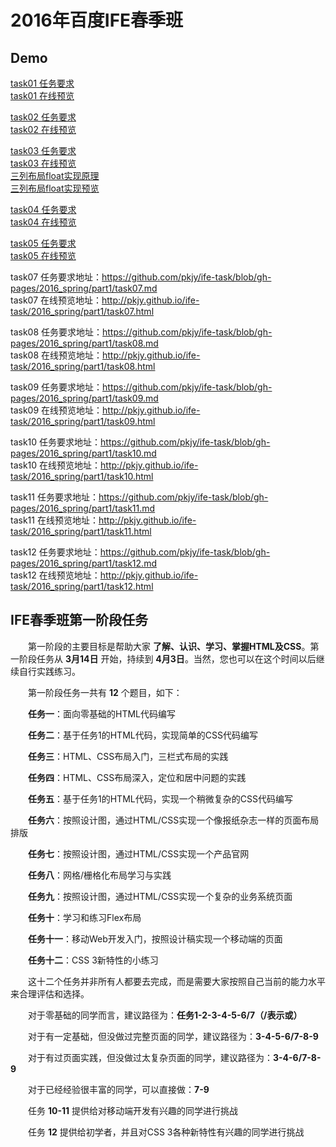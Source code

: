 # 2016年百度IFE春季班

## Demo 
[task01 任务要求](<https://github.com/960761/myCodeGarden/blob/master/baiduIFE/2016-spring/part1/task01/task01.md>)  
[task01 在线预览](<https://960761.github.io/myCodeGarden/baiduIFE/2016-spring/part1/task01/task01.html>)

[task02 任务要求](https://github.com/960761/myCodeGarden/blob/master/baiduIFE/2016-spring/part1/task02/task02.md)  
[task02 在线预览](https://960761.github.io/myCodeGarden/baiduIFE/2016-spring/part1/task02/task02.html)

[task03 任务要求](https://github.com/960761/myCodeGarden/blob/master/baiduIFE/2016-spring/part1/task03/task03.md)  
[task03 在线预览](https://960761.github.io//myCodeGarden/baiduIFE/2016-spring/part1/task03/task03.html)  
[三列布局float实现原理](https://github.com/960761/myCodeGarden/blob/master/_posts/2018-08-29-使用float实现三列布局.md)  
[三列布局float实现预览](https://960761.github.io//myCodeGarden/baiduIFE/2016-spring/part1/task03/3col_centerFirst.html)  

[task04 任务要求](https://960761.github.io/myCodeGarden/baiduIFE/2016-spring/part1/task04/task04.html)  
[task04 在线预览](https://960761.github.io/myCodeGarden/baiduIFE/2016-spring/part1/task04/task04.md)  

[task05 任务要求](https://960761.github.io/myCodeGarden/baiduIFE/2016-spring/part1/task05/task05.html)  
[task05 在线预览](https://960761.github.io/myCodeGarden/baiduIFE/2016-spring/part1/task05/task05.md)  

task07 任务要求地址：<https://github.com/pkjy/ife-task/blob/gh-pages/2016_spring/part1/task07.md><br>
task07 在线预览地址：<http://pkjy.github.io/ife-task/2016_spring/part1/task07.html>

task08 任务要求地址：<https://github.com/pkjy/ife-task/blob/gh-pages/2016_spring/part1/task08.md><br>
task08 在线预览地址：<http://pkjy.github.io/ife-task/2016_spring/part1/task08.html>

task09 任务要求地址：<https://github.com/pkjy/ife-task/blob/gh-pages/2016_spring/part1/task09.md><br>
task09 在线预览地址：<http://pkjy.github.io/ife-task/2016_spring/part1/task09.html>

task10 任务要求地址：<https://github.com/pkjy/ife-task/blob/gh-pages/2016_spring/part1/task10.md><br>
task10 在线预览地址：<http://pkjy.github.io/ife-task/2016_spring/part1/task10.html>

task11 任务要求地址：<https://github.com/pkjy/ife-task/blob/gh-pages/2016_spring/part1/task11.md><br>
task11 在线预览地址：<http://pkjy.github.io/ife-task/2016_spring/part1/task11.html>

task12 任务要求地址：<https://github.com/pkjy/ife-task/blob/gh-pages/2016_spring/part1/task12.md><br>
task12 在线预览地址：<http://pkjy.github.io/ife-task/2016_spring/part1/task12.html>

## IFE春季班第一阶段任务

　　第一阶段的主要目标是帮助大家 **了解、认识、学习、掌握HTML及CSS**。第一阶段任务从 **3月14日** 开始，持续到 **4月3日**。当然，您也可以在这个时间以后继续自行实践练习。

　　第一阶段任务一共有 **12** 个题目，如下：

　　**任务一**：面向零基础的HTML代码编写

　　**任务二**：基于任务1的HTML代码，实现简单的CSS代码编写

　　**任务三**：HTML、CSS布局入门，三栏式布局的实践

　　**任务四**：HTML、CSS布局深入，定位和居中问题的实践

　　**任务五**：基于任务1的HTML代码，实现一个稍微复杂的CSS代码编写

　　**任务六**：按照设计图，通过HTML/CSS实现一个像报纸杂志一样的页面布局排版

　　**任务七**：按照设计图，通过HTML/CSS实现一个产品官网

　　**任务八**：网格/栅格化布局学习与实践

　　**任务九**：按照设计图，通过HTML/CSS实现一个复杂的业务系统页面

　　**任务十**：学习和练习Flex布局

　　**任务十一**：移动Web开发入门，按照设计稿实现一个移动端的页面

　　**任务十二**：CSS 3新特性的小练习


　　这十二个任务并非所有人都要去完成，而是需要大家按照自己当前的能力水平来合理评估和选择。

　　对于零基础的同学而言，建议路径为：**任务1-2-3-4-5-6/7（/表示或）**

　　对于有一定基础，但没做过完整页面的同学，建议路径为：**3-4-5-6/7-8-9**

　　对于有过页面实践，但没做过太复杂页面的同学，建议路径为：**3-4-6/7-8-9**

　　对于已经经验很丰富的同学，可以直接做：**7-9**

　　任务 **10-11** 提供给对移动端开发有兴趣的同学进行挑战

　　任务 **12** 提供给初学者，并且对CSS 3各种新特性有兴趣的同学进行挑战
